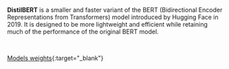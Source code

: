 **DistilBERT** is a smaller and faster variant of the BERT (Bidirectional Encoder Representations from Transformers) model introduced by Hugging Face in 2019. It is designed to be more lightweight and efficient while retaining much of the performance of the original BERT model.

<br>

[Models weights](https://drive.google.com/drive/folders/1s87g_3wwcu7na00Z0t43AyyqFPyfHfny?usp=sharing){:target="_blank"}
